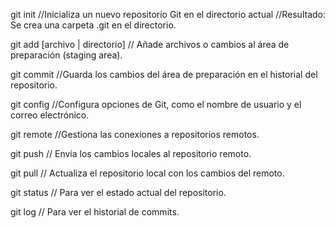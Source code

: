 git init //Inicializa un nuevo repositorio Git en el directorio actual //Resultado: Se crea una carpeta .git en el directorio.

git add [archivo | directorio] // Añade archivos o cambios al área de preparación (staging area).

git commit //Guarda los cambios del área de preparación en el historial del repositorio.

git config  //Configura opciones de Git, como el nombre de usuario y el correo electrónico.

git remote //Gestiona las conexiones a repositorios remotos.

git push // Envía los cambios locales al repositorio remoto.

git pull // Actualiza el repositorio local con los cambios del remoto.

git status // Para ver el estado actual del repositorio.

git log // Para ver el historial de commits.
